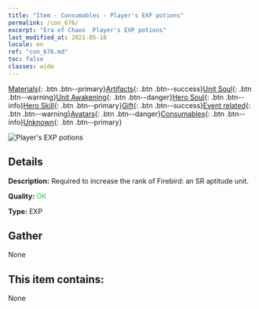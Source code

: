 ```yaml
---
title: "Item - Consumables - Player's EXP potions"
permalink: /con_676/
excerpt: "Era of Chaos  Player's EXP potions"
last_modified_at: 2021-05-18
locale: en
ref: "con_676.md"
toc: false
classes: wide
---
```

 [Materials](/Items/){: .btn .btn--primary}[Artifacts](/Items/Artifacts/){: .btn .btn--success}[Unit Soul](/Items/UnitSoul/){: .btn .btn--warning}[Unit Awakening](/Items/UnitAwakening/){: .btn .btn--danger}[Hero Soul](/Items/HeroSoul/){: .btn .btn--info}[Hero Skill](/Items/HeroSkill/){: .btn .btn--primary}[Gift](/Items/Gift/){: .btn .btn--success}[Event related](/Items/Events/){: .btn .btn--warning}[Avatars](/Items/Avatars/){: .btn .btn--danger}[Consumables](/Items/Consumables/){: .btn .btn--info}[Unknown](/Items/Unknown/){: .btn .btn--primary}

 ![Player's EXP potions](/images/t/i_501.png)

## Details
 **Description:** Required to increase the rank of Firebird: an SR aptitude unit.

 **Quality:** <span style="color: #32CD32">OK</span>

 **Type:** EXP

## Gather

  None

## This item contains:

  None

